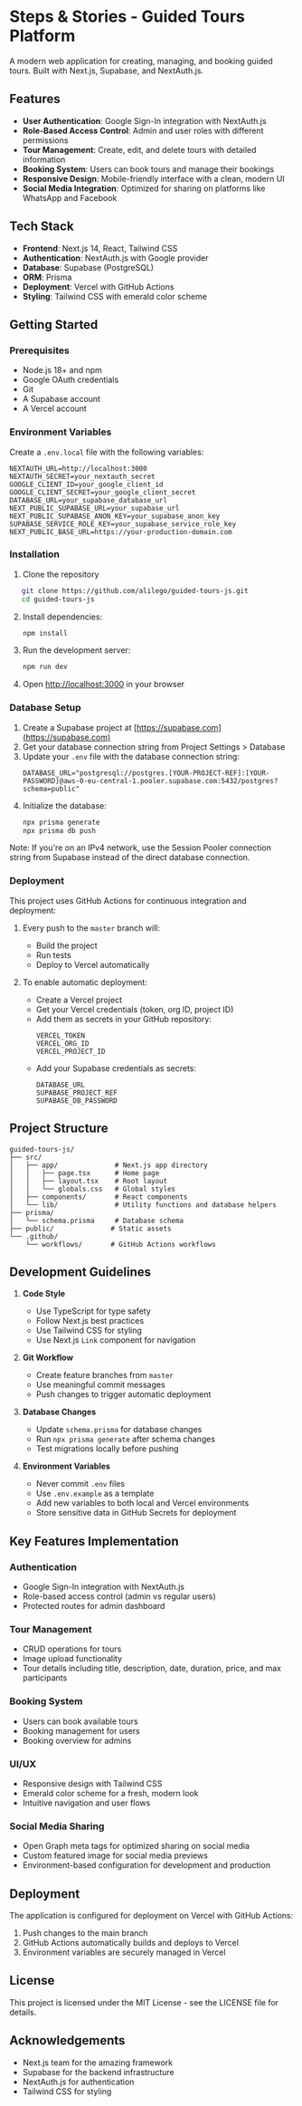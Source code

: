 # Steps & Stories - Guided Tours Platform

A modern web application for creating, managing, and booking guided tours. Built with Next.js, Supabase, and NextAuth.js.

## Features

- **User Authentication**: Google Sign-In integration with NextAuth.js
- **Role-Based Access Control**: Admin and user roles with different permissions
- **Tour Management**: Create, edit, and delete tours with detailed information
- **Booking System**: Users can book tours and manage their bookings
- **Responsive Design**: Mobile-friendly interface with a clean, modern UI
- **Social Media Integration**: Optimized for sharing on platforms like WhatsApp and Facebook

## Tech Stack

- **Frontend**: Next.js 14, React, Tailwind CSS
- **Authentication**: NextAuth.js with Google provider
- **Database**: Supabase (PostgreSQL)
- **ORM**: Prisma
- **Deployment**: Vercel with GitHub Actions
- **Styling**: Tailwind CSS with emerald color scheme

## Getting Started

### Prerequisites

- Node.js 18+ and npm
- Google OAuth credentials
- Git
- A Supabase account
- A Vercel account

### Environment Variables

Create a `.env.local` file with the following variables:

```
NEXTAUTH_URL=http://localhost:3000
NEXTAUTH_SECRET=your_nextauth_secret
GOOGLE_CLIENT_ID=your_google_client_id
GOOGLE_CLIENT_SECRET=your_google_client_secret
DATABASE_URL=your_supabase_database_url
NEXT_PUBLIC_SUPABASE_URL=your_supabase_url
NEXT_PUBLIC_SUPABASE_ANON_KEY=your_supabase_anon_key
SUPABASE_SERVICE_ROLE_KEY=your_supabase_service_role_key
NEXT_PUBLIC_BASE_URL=https://your-production-domain.com
```

### Installation

1. Clone the repository
```bash
   git clone https://github.com/alilego/guided-tours-js.git
   cd guided-tours-js
   ```
2. Install dependencies:
   ```bash
   npm install
   ```
3. Run the development server:
   ```bash
   npm run dev
   ```
4. Open [http://localhost:3000](http://localhost:3000) in your browser

### Database Setup

1. Create a Supabase project at [https://supabase.com](https://supabase.com)
2. Get your database connection string from Project Settings > Database
3. Update your `.env` file with the database connection string:
   ```
   DATABASE_URL="postgresql://postgres.[YOUR-PROJECT-REF]:[YOUR-PASSWORD]@aws-0-eu-central-1.pooler.supabase.com:5432/postgres?schema=public"
   ```
4. Initialize the database:
   ```bash
   npx prisma generate
   npx prisma db push
   ```

Note: If you're on an IPv4 network, use the Session Pooler connection string from Supabase instead of the direct database connection.

### Deployment

This project uses GitHub Actions for continuous integration and deployment:

1. Every push to the `master` branch will:
   - Build the project
   - Run tests
   - Deploy to Vercel automatically

2. To enable automatic deployment:
   - Create a Vercel project
   - Get your Vercel credentials (token, org ID, project ID)
   - Add them as secrets in your GitHub repository:
     ```
     VERCEL_TOKEN
     VERCEL_ORG_ID
     VERCEL_PROJECT_ID
     ```
   - Add your Supabase credentials as secrets:
     ```
     DATABASE_URL
     SUPABASE_PROJECT_REF
     SUPABASE_DB_PASSWORD
     ```

## Project Structure

```
guided-tours-js/
├── src/
│   ├── app/              # Next.js app directory
│   │   ├── page.tsx      # Home page
│   │   ├── layout.tsx    # Root layout
│   │   └── globals.css   # Global styles
│   ├── components/       # React components
│   └── lib/              # Utility functions and database helpers
├── prisma/
│   └── schema.prisma     # Database schema
├── public/              # Static assets
└── .github/
    └── workflows/       # GitHub Actions workflows
```

## Development Guidelines

1. **Code Style**
   - Use TypeScript for type safety
   - Follow Next.js best practices
   - Use Tailwind CSS for styling
   - Use Next.js `Link` component for navigation

2. **Git Workflow**
   - Create feature branches from `master`
   - Use meaningful commit messages
   - Push changes to trigger automatic deployment

3. **Database Changes**
   - Update `schema.prisma` for database changes
   - Run `npx prisma generate` after schema changes
   - Test migrations locally before pushing

4. **Environment Variables**
   - Never commit `.env` files
   - Use `.env.example` as a template
   - Add new variables to both local and Vercel environments
   - Store sensitive data in GitHub Secrets for deployment

## Key Features Implementation

### Authentication

- Google Sign-In integration with NextAuth.js
- Role-based access control (admin vs regular users)
- Protected routes for admin dashboard

### Tour Management

- CRUD operations for tours
- Image upload functionality
- Tour details including title, description, date, duration, price, and max participants

### Booking System

- Users can book available tours
- Booking management for users
- Booking overview for admins

### UI/UX

- Responsive design with Tailwind CSS
- Emerald color scheme for a fresh, modern look
- Intuitive navigation and user flows

### Social Media Sharing

- Open Graph meta tags for optimized sharing on social media
- Custom featured image for social media previews
- Environment-based configuration for development and production

## Deployment

The application is configured for deployment on Vercel with GitHub Actions:

1. Push changes to the main branch
2. GitHub Actions automatically builds and deploys to Vercel
3. Environment variables are securely managed in Vercel

## License

This project is licensed under the MIT License - see the LICENSE file for details.

## Acknowledgements

- Next.js team for the amazing framework
- Supabase for the backend infrastructure
- NextAuth.js for authentication
- Tailwind CSS for styling
